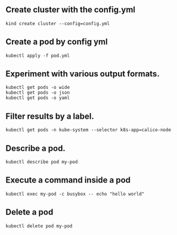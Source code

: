 ## Create cluster with the config.yml
```
kind create cluster --config=config.yml
```

## Create a pod by config yml
```
kubectl apply -f pod.yml 
```

## Experiment with various output formats.
```
kubectl get pods -o wide   
kubectl get pods -o json  
kubectl get pods -o yaml 
```

## Filter results by a label.
```
kubectl get pods -n kube-system --selector k8s-app=calico-node
```

## Describe a pod.
```
kubectl describe pod my-pod      
```

## Execute a command inside a pod
```
kubectl exec my-pod -c busybox -- echo "hello world"   
```

## Delete a  pod
```
kubectl delete pod my-pod     
```